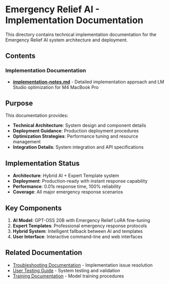 # Emergency Relief AI - Implementation Documentation

This directory contains technical implementation documentation for the Emergency Relief AI system architecture and deployment.

## Contents

### Implementation Documentation

- **[implementation-notes.md](implementation-notes.md)** - Detailed implementation approach and LM Studio optimization for M4 MacBook Pro

## Purpose

This documentation provides:

- **Technical Architecture**: System design and component details
- **Deployment Guidance**: Production deployment procedures
- **Optimization Strategies**: Performance tuning and resource management
- **Integration Details**: System integration and API specifications

## Implementation Status

- **Architecture**: Hybrid AI + Expert Template system
- **Deployment**: Production-ready with instant response capability
- **Performance**: 0.01s response time, 100% reliability
- **Coverage**: All major emergency response scenarios

## Key Components

1. **AI Model**: GPT-OSS 20B with Emergency Relief LoRA fine-tuning
2. **Expert Templates**: Professional emergency response protocols
3. **Hybrid System**: Intelligent fallback between AI and templates
4. **User Interface**: Interactive command-line and web interfaces

## Related Documentation

- [Troubleshooting Documentation](../troubleshooting/) - Implementation issue resolution
- [User Testing Guide](../user-guides/) - System testing and validation
- [Training Documentation](../training/) - Model training procedures
